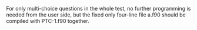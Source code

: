 For only multi-choice questions in the whole test, no further programming is needed from the user side, but the fixed only four-line file a.f90 should be compiled with PTC-1.f90 together. 

